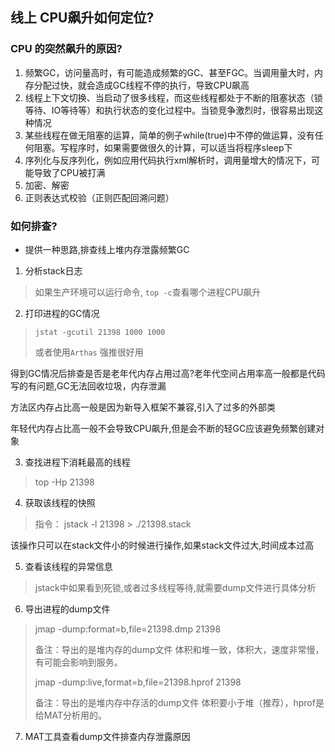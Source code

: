 ## 线上 CPU飙升如何定位?

### CPU 的突然飙升的原因?

1. 频繁GC，访问量高时，有可能造成频繁的GC、甚至FGC。当调用量大时，内存分配过快，就会造成GC线程不停的执行，导致CPU飙高
2. 线程上下文切换、当启动了很多线程，而这些线程都处于不断的阻塞状态（锁等待、IO等待等）和执行状态的变化过程中。当锁竞争激烈时，很容易出现这种情况
3. 某些线程在做无阻塞的运算，简单的例子while(true)中不停的做运算，没有任何阻塞。写程序时，如果需要做很久的计算，可以适当将程序sleep下
4. 序列化与反序列化，例如应用代码执行xml解析时，调用量增大的情况下，可能导致了CPU被打满
5. 加密、解密
6. 正则表达式校验（正则匹配回溯问题）

### 如何排查?
- 提供一种思路,排查线上堆内存泄露频繁GC

1. 分析stack日志
> 如果生产环境可以运行命令, `top -c`查看哪个进程CPU飙升

2. 打印进程的GC情况
> `jstat -gcutil 21398 1000 1000`
> 
> 或者使用`Arthas` 强推很好用

得到GC情况后排查是否是老年代内存占用过高?老年代空间占用率高一般都是代码写的有问题,GC无法回收垃圾，内存泄漏

方法区内存占比高一般是因为新导入框架不兼容,引入了过多的外部类

年轻代内存占比高一般不会导致CPU飙升,但是会不断的轻GC应该避免频繁创建对象

3. 查找进程下消耗最高的线程
> top -Hp 21398

4. 获取该线程的快照
> 指令： jstack -l 21398 > ./21398.stack

该操作只可以在stack文件小的时候进行操作,如果stack文件过大,时间成本过高

5. 查看该线程的异常信息 

> jstack中如果看到死锁,或者过多线程等待,就需要dump文件进行具体分析

6. 导出进程的dump文件
> jmap -dump:format=b,file=21398.dmp 21398
> 
> 备注：导出的是堆内存的dump文件 体积和堆一致，体积大，速度非常慢，有可能会影响到服务。
> 
> jmap -dump:live,format=b,file=21398.hprof 21398
> 
> 备注：导出的是堆内存中存活的dump文件 体积要小于堆（推荐），hprof是给MAT分析用的。

7. MAT工具查看dump文件排查内存泄露原因